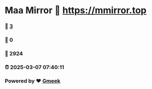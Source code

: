 # Maa Mirror :link: https://mmirror.top 
### :page_facing_up: [3](https://mmirror.top/tag.html) 
### :speech_balloon: 0 
### :hibiscus: 2924 
### :alarm_clock: 2025-03-07 07:40:11 
### Powered by :heart: [Gmeek](https://github.com/Meekdai/Gmeek)
